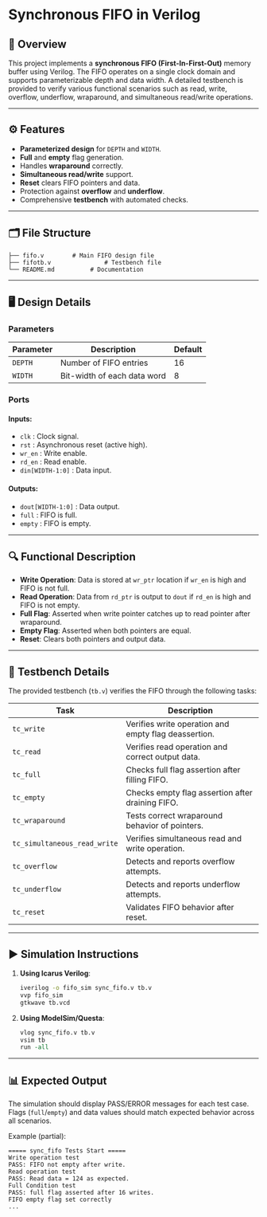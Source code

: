 # Synchronous FIFO in Verilog

## 📌 Overview

This project implements a **synchronous FIFO (First-In-First-Out)** memory buffer using Verilog. The FIFO operates on a single clock domain and supports parameterizable depth and data width.
A detailed testbench is provided to verify various functional scenarios such as read, write, overflow, underflow, wraparound, and simultaneous read/write operations.

---

## ⚙ Features

* **Parameterized design** for `DEPTH` and `WIDTH`.
* **Full** and **empty** flag generation.
* Handles **wraparound** correctly.
* **Simultaneous read/write** support.
* **Reset** clears FIFO pointers and data.
* Protection against **overflow** and **underflow**.
* Comprehensive **testbench** with automated checks.

---

## 🗂 File Structure

```
├── fifo.v        # Main FIFO design file
├── fifotb.v               # Testbench file
└── README.md          # Documentation
```

---

## 🖥 Design Details

### Parameters

| Parameter | Description                 | Default |
| --------- | --------------------------- | ------- |
| `DEPTH`   | Number of FIFO entries      | 16      |
| `WIDTH`   | Bit-width of each data word | 8       |

### Ports

#### Inputs:

* `clk` : Clock signal.
* `rst` : Asynchronous reset (active high).
* `wr_en` : Write enable.
* `rd_en` : Read enable.
* `din[WIDTH-1:0]` : Data input.

#### Outputs:

* `dout[WIDTH-1:0]` : Data output.
* `full` : FIFO is full.
* `empty` : FIFO is empty.

---

## 🔍 Functional Description

* **Write Operation**: Data is stored at `wr_ptr` location if `wr_en` is high and FIFO is not full.
* **Read Operation**: Data from `rd_ptr` is output to `dout` if `rd_en` is high and FIFO is not empty.
* **Full Flag**: Asserted when write pointer catches up to read pointer after wraparound.
* **Empty Flag**: Asserted when both pointers are equal.
* **Reset**: Clears both pointers and output data.

---

## 🧪 Testbench Details

The provided testbench (`tb.v`) verifies the FIFO through the following tasks:

| Task                         | Description                                          |
| ---------------------------- | ---------------------------------------------------- |
| `tc_write`                   | Verifies write operation and empty flag deassertion. |
| `tc_read`                    | Verifies read operation and correct output data.     |
| `tc_full`                    | Checks full flag assertion after filling FIFO.       |
| `tc_empty`                   | Checks empty flag assertion after draining FIFO.     |
| `tc_wraparound`              | Tests correct wraparound behavior of pointers.       |
| `tc_simultaneous_read_write` | Verifies simultaneous read and write operation.      |
| `tc_overflow`                | Detects and reports overflow attempts.               |
| `tc_underflow`               | Detects and reports underflow attempts.              |
| `tc_reset`                   | Validates FIFO behavior after reset.                 |

---

## ▶ Simulation Instructions

1. **Using Icarus Verilog**:

   ```bash
   iverilog -o fifo_sim sync_fifo.v tb.v
   vvp fifo_sim
   gtkwave tb.vcd
   ```

2. **Using ModelSim/Questa**:

   ```tcl
   vlog sync_fifo.v tb.v
   vsim tb
   run -all
   ```

---

## 📊 Expected Output

The simulation should display PASS/ERROR messages for each test case.
Flags (`full`/`empty`) and data values should match expected behavior across all scenarios.

Example (partial):

```
===== sync_fifo Tests Start =====
Write operation test
PASS: FIFO not empty after write.
Read operation test
PASS: Read data = 124 as expected.
Full Condition test
PASS: full flag asserted after 16 writes.
FIFO empty flag set correctly
...


